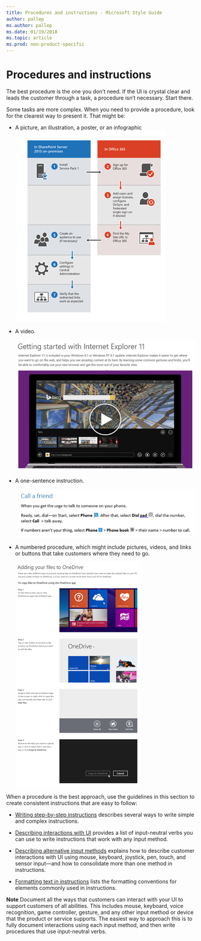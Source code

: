 ```yaml
---
title: Procedures and instructions - Microsoft Style Guide
author: pallep
ms.author: pallep
ms.date: 01/19/2018
ms.topic: article
ms.prod: non-product-specific
---
```


# Procedures and instructions

The
best procedure is the one you don’t need. If the UI is crystal
clear and leads the customer through a task, a procedure
isn’t necessary. Start there.

Some tasks are more complex. When you need to provide a procedure, look for the clearest way to present it. That might be:

  - A picture, an illustration, a poster, or an infographic  
    ![](media/index/1980906142.png)  
  - A video.

    ![](media/index/774741777.png)

  - A one-sentence instruction.

    ![](media/index/1713306812.png)

  - A numbered
    procedure, which might include pictures, videos, and links or
    buttons that take customers where they need to go.

    ![](media/index/541572162.png)

When
a procedure is the best approach, use the guidelines in this
section to create consistent instructions that are easy to follow:

  - [Writing step-by-step instructions](~/procedures-instructions/writing-step-by-step-instructions.md) describes several ways to write simple and complex instructions.  
  
  - [Describing interactions with UI](~/procedures-instructions/describing-interactions-with-ui.md) provides a list of input-neutral verbs you can use to write instructions that work with any input method.  
  
  - [Describing alternative input methods](~/procedures-instructions/describing-alternative-input-methods.md) explains how to describe customer interactions with UI using mouse, keyboard, joystick, pen, touch, and sensor input—and how to consolidate more than one method in instructions.  
  
  - [Formatting text in instructions](~/procedures-instructions/formatting-text-in-instructions.md) lists the formatting conventions for elements commonly used in instructions.

**Note** Document all the ways that customers can interact with your UI to support customers of all abilities. This includes mouse,
keyboard, voice recognition, game controller, gesture, and any
other input method or device that the product or service supports. The
easiest way to approach this is to fully document interactions using
each input method, and then write procedures that
use input-neutral verbs. 
